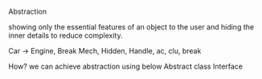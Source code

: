 Abstraction

showing only the essential features of an object to the user and hiding the inner details to reduce complexity.

Car -> Engine, Break Mech, Hidden, Handle, ac, clu, break

How?
we can achieve abstraction using below
Abstract class
Interface